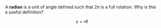 A **radian** is a unit of angle defined such that $2\pi$ is a full rotation. Why is this a useful definition?

$$
s = r \theta
$$